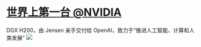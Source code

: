 # [世界上第一台  @NVIDIA](https://github.com/myogg/meek/issues/8)

DGX H200，由 Jensen 亲手交付给 OpenAI，致力于“推进人工智能、计算和人类发展”
![](https://pic.imgdb.cn/item/662be02a0ea9cb1403fe6c93.png)